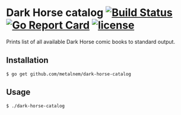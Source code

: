 # Dark Horse catalog [![Build Status](https://travis-ci.org/Metalnem/dark-horse-catalog.svg?branch=master)](https://travis-ci.org/Metalnem/dark-horse-catalog) [![Go Report Card](https://goreportcard.com/badge/github.com/metalnem/dark-horse-catalog)](https://goreportcard.com/report/github.com/metalnem/dark-horse-catalog) [![license](https://img.shields.io/badge/license-MIT-blue.svg?style=flat)](https://raw.githubusercontent.com/metalnem/dark-horse-catalog/master/LICENSE)
Prints list of all available Dark Horse comic books to standard output.

## Installation

```
$ go get github.com/metalnem/dark-horse-catalog
```

## Usage

```
$ ./dark-horse-catalog
```
